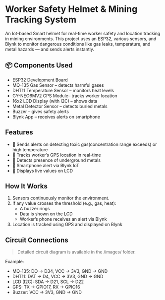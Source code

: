 # Worker Safety Helmet & Mining Tracking System

An Iot-based Smart helmet for real-time worker safety and location tracking in mining environments. This project uses an ESP32, various sensors, and Blynk to monitor dangerous conditions like gas leaks, temperature, and metal hazards — and sends alerts instantly.

## 📦 Components Used

- ESP32 Development Board
- MQ-135 Gas Sensor – detects harmful gases
- DHT11 Temperature Sensor – monitors heat levels
- GY-NEO6MV2 GPS Module– tracks worker location
- 16x2 LCD Display (with I2C) – shows data
- Metal Detector Sensor – detects buried metals
- Buzzer – gives safety alerts
- Blynk App – receives alerts on smartphone

##  Features

- 🔔 Sends alerts on detecting toxic gas(concentration range exceeds) or high temperature
- 📍 Tracks worker’s GPS location in real-time
- 🧠 Detects presence of underground metals
- 📲 Smartphone alert via Blynk IoT
- 🧠 Displays live values on LCD

##  How It Works

1. Sensors continuously monitor the environment.
2. If any value crosses the threshold (e.g., gas, heat):
   - A buzzer rings
   - Data is shown on the LCD
   - Worker’s phone receives an alert via Blynk
3. Location is tracked using GPS and displayed on Blynk

##  Circuit Connections

> Detailed circuit diagram is available in the /images/ folder.

Example:
- MQ-135: DO → D34, VCC → 3V3, GND → GND  
- DHT11: DAT → D4, VCC → 3V3, GND → GND  
- LCD (I2C): SDA → D21, SCL → D22  
- GPS: TX → GPIO17, RX → GPIO16  
- Buzzer: VCC → 3V3, GND → GND  
